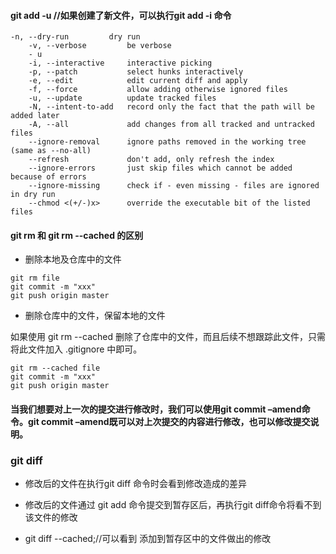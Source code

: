 #### git add -u //如果创建了新文件，可以执行git add -i 命令

````
-n, --dry-run         dry run
    -v, --verbose         be verbose
    - u  
    -i, --interactive     interactive picking
    -p, --patch           select hunks interactively
    -e, --edit            edit current diff and apply
    -f, --force           allow adding otherwise ignored files
    -u, --update          update tracked files
    -N, --intent-to-add   record only the fact that the path will be added later
    -A, --all             add changes from all tracked and untracked files
    --ignore-removal      ignore paths removed in the working tree (same as --no-all)
    --refresh             don't add, only refresh the index
    --ignore-errors       just skip files which cannot be added because of errors
    --ignore-missing      check if - even missing - files are ignored in dry run
    --chmod <(+/-)x>      override the executable bit of the listed files

````

#### git rm 和 git rm --cached 的区别

- 删除本地及仓库中的文件
````
git rm file
git commit -m "xxx"
git push origin master

````
- 删除仓库中的文件，保留本地的文件

如果使用 git rm --cached 删除了仓库中的文件，而且后续不想跟踪此文件，只需将此文件加入 .gitignore 中即可。


````
git rm --cached file
git commit -m "xxx"
git push origin master
````


#### 当我们想要对上一次的提交进行修改时，我们可以使用git commit –amend命令。git commit –amend既可以对上次提交的内容进行修改，也可以修改提交说明。

### git diff

- 修改后的文件在执行git diff 命令时会看到修改造成的差异
  
- 修改后的文件通过 git add 命令提交到暂存区后，再执行git diff命令将看不到该文件的修改
  
- git diff --cached;//可以看到 添加到暂存区中的文件做出的修改

